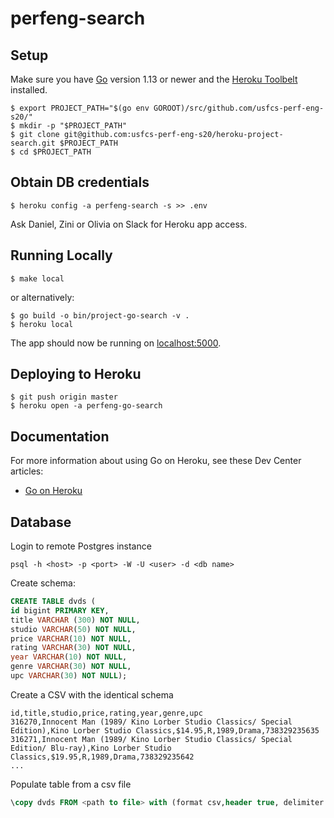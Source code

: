 # perfeng-search

## Setup

Make sure you have [Go](http://golang.org/doc/install) version 1.13 or newer and the [Heroku Toolbelt](https://toolbelt.heroku.com/) installed.

```shell script
$ export PROJECT_PATH="$(go env GOROOT)/src/github.com/usfcs-perf-eng-s20/"
$ mkdir -p "$PROJECT_PATH"
$ git clone git@github.com:usfcs-perf-eng-s20/heroku-project-search.git $PROJECT_PATH
$ cd $PROJECT_PATH
```

## Obtain DB credentials
```shell script
$ heroku config -a perfeng-search -s >> .env
```

Ask Daniel, Zini or Olivia on Slack for Heroku app access.

## Running Locally

```shell script
$ make local
```

or alternatively:

```shell script
$ go build -o bin/project-go-search -v .
$ heroku local
```

The app should now be running on [localhost:5000](http://localhost:5000/).

## Deploying to Heroku

```shell script
$ git push origin master
$ heroku open -a perfeng-go-search
```


## Documentation

For more information about using Go on Heroku, see these Dev Center articles:

- [Go on Heroku](https://devcenter.heroku.com/categories/go)


## Database
Login to remote Postgres instance
```shell script
psql -h <host> -p <port> -W -U <user> -d <db name>
```

Create schema:
```sql
CREATE TABLE dvds (
id bigint PRIMARY KEY,
title VARCHAR (300) NOT NULL,
studio VARCHAR(50) NOT NULL,
price VARCHAR(10) NOT NULL,
rating VARCHAR(30) NOT NULL,
year VARCHAR(10) NOT NULL,
genre VARCHAR(30) NOT NULL,
upc VARCHAR(30) NOT NULL);
```

Create a CSV with the identical schema
```text
id,title,studio,price,rating,year,genre,upc
316270,Innocent Man (1989/ Kino Lorber Studio Classics/ Special Edition),Kino Lorber Studio Classics,$14.95,R,1989,Drama,738329235635
316271,Innocent Man (1989/ Kino Lorber Studio Classics/ Special Edition/ Blu-ray),Kino Lorber Studio Classics,$19.95,R,1989,Drama,738329235642
...
```

Populate table from a csv file
```sql
\copy dvds FROM <path to file> with (format csv,header true, delimiter ',');
```